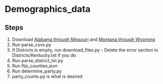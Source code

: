 # Demographics_data

## Steps

1. Download [Alabama through Missouri](https://www2.census.gov/programs-surveys/popest/datasets/2010/modified-race-data-2010/stco-mr2010_al_mo.csv) and [Montana through Wyoming](https://www2.census.gov/programs-surveys/popest/datasets/2010/modified-race-data-2010/stco-mr2010-1.csv)
2. Run parse_csvs.py
3. If Districts is empty, run download_files.py - Delete the error section in Districts/Kentucky.txt if you do
4. Run parse_district_txt.py
5. Run flip_counties.json
6. Run determine_party.py
7. party_counts.py is what is desired